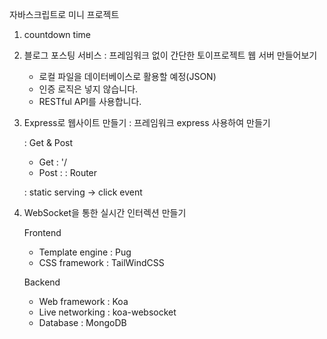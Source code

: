 자바스크립트로 미니 프로젝트
1. countdown time

2. 블로그 포스팅 서비스
   : 프레임워크 없이 간단한 토이프로젝트 웹 서버 만들어보기
   - 로컬 파일을 데이터베이스로 활용할 예정(JSON)
   - 인증 로직은 넣지 않습니다.
   - RESTful API를 사용합니다. 

3. Express로 웹사이트 만들기
   : 프레임워크 express 사용하여 만들기

   : Get & Post
      - Get : '/
      - Post : 
   : Router 

   : static serving -> click event

4. WebSocket을 통한 실시간 인터렉션 만들기

   Frontend 
   
    - Template engine : Pug
    - CSS framework : TailWindCSS


   Backend
    
    - Web framework : Koa
    - Live networking : koa-websocket
    - Database : MongoDB
